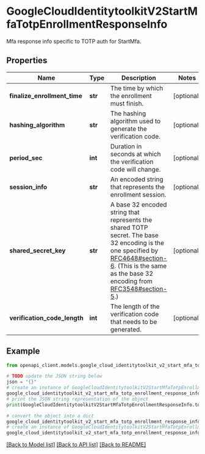 # GoogleCloudIdentitytoolkitV2StartMfaTotpEnrollmentResponseInfo

Mfa response info specific to TOTP auth for StartMfa.

## Properties

Name | Type | Description | Notes
------------ | ------------- | ------------- | -------------
**finalize_enrollment_time** | **str** | The time by which the enrollment must finish. | [optional] 
**hashing_algorithm** | **str** | The hashing algorithm used to generate the verification code. | [optional] 
**period_sec** | **int** | Duration in seconds at which the verification code will change. | [optional] 
**session_info** | **str** | An encoded string that represents the enrollment session. | [optional] 
**shared_secret_key** | **str** | A base 32 encoded string that represents the shared TOTP secret. The base 32 encoding is the one specified by [RFC4648#section-6](https://datatracker.ietf.org/doc/html/rfc4648#section-6). (This is the same as the base 32 encoding from [RFC3548#section-5](https://datatracker.ietf.org/doc/html/rfc3548#section-5).) | [optional] 
**verification_code_length** | **int** | The length of the verification code that needs to be generated. | [optional] 

## Example

```python
from openapi_client.models.google_cloud_identitytoolkit_v2_start_mfa_totp_enrollment_response_info import GoogleCloudIdentitytoolkitV2StartMfaTotpEnrollmentResponseInfo

# TODO update the JSON string below
json = "{}"
# create an instance of GoogleCloudIdentitytoolkitV2StartMfaTotpEnrollmentResponseInfo from a JSON string
google_cloud_identitytoolkit_v2_start_mfa_totp_enrollment_response_info_instance = GoogleCloudIdentitytoolkitV2StartMfaTotpEnrollmentResponseInfo.from_json(json)
# print the JSON string representation of the object
print(GoogleCloudIdentitytoolkitV2StartMfaTotpEnrollmentResponseInfo.to_json())

# convert the object into a dict
google_cloud_identitytoolkit_v2_start_mfa_totp_enrollment_response_info_dict = google_cloud_identitytoolkit_v2_start_mfa_totp_enrollment_response_info_instance.to_dict()
# create an instance of GoogleCloudIdentitytoolkitV2StartMfaTotpEnrollmentResponseInfo from a dict
google_cloud_identitytoolkit_v2_start_mfa_totp_enrollment_response_info_from_dict = GoogleCloudIdentitytoolkitV2StartMfaTotpEnrollmentResponseInfo.from_dict(google_cloud_identitytoolkit_v2_start_mfa_totp_enrollment_response_info_dict)
```
[[Back to Model list]](../README.md#documentation-for-models) [[Back to API list]](../README.md#documentation-for-api-endpoints) [[Back to README]](../README.md)


